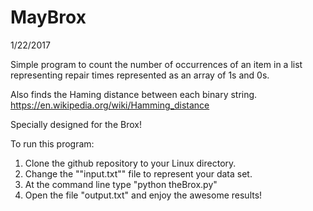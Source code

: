 # MayBrox
1/22/2017

Simple program to count the number of occurrences of an item in a list 
representing repair times represented as an array of 1s and 0s.

Also finds the Haming distance between each binary string.
https://en.wikipedia.org/wiki/Hamming_distance

Specially designed for the Brox!

To run this program:
1. Clone the github repository to your Linux directory.
2. Change the ""input.txt"" file to represent your data set.
3. At the command line type "python theBrox.py"
4. Open the file "output.txt" and enjoy the awesome results!
